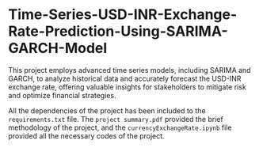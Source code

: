 # Time-Series-USD-INR-Exchange-Rate-Prediction-Using-SARIMA-GARCH-Model
This project employs advanced time series models, including SARIMA and GARCH, to analyze historical data and accurately forecast the USD-INR exchange rate, offering valuable insights for stakeholders to mitigate risk and optimize financial strategies.

All the dependencies of the project has been included to the `requirements.txt` file. The `project summary.pdf` provided the brief methodology of the project, and the `currencyExchangeRate.ipynb` file provided all the necessary codes of the project.  

